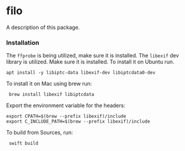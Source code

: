 # filo

A description of this package.

### Installation

The ```ffprobe``` is being utilized, make sure it is installed.
The ```libexif``` dev library is utilized. Make sure it is installed.
To install it on Ubuntu run.
```
apt install -y libiptc-data libexif-dev libiptcdata0-dev
```
To install it on Mac using brew run:
```
 brew install libexif libiptcdata
```
Export the environment variable for the headers:

```
export CPATH=$(brew --prefix libexif)/include
export C_INCLUDE_PATH=$(brew --prefix libexif)/include
```
To build from Sources, run:
```
 swift build
```
